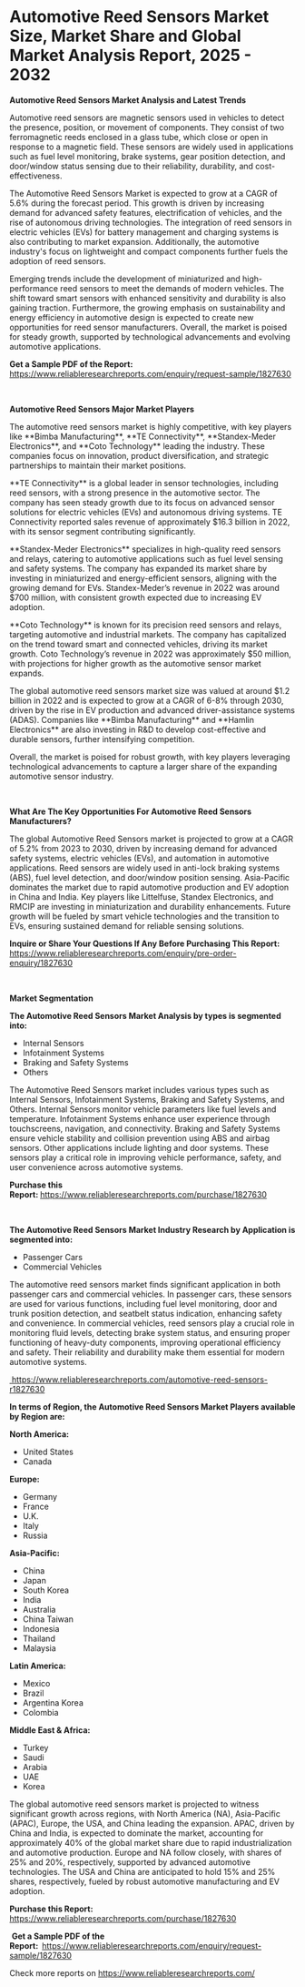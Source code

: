 <p><h1>Automotive Reed Sensors Market Size, Market Share and Global Market Analysis Report, 2025 - 2032</h1></p><p><strong>Automotive Reed Sensors Market Analysis and Latest Trends</strong></p>
<p><p>Automotive reed sensors are magnetic sensors used in vehicles to detect the presence, position, or movement of components. They consist of two ferromagnetic reeds enclosed in a glass tube, which close or open in response to a magnetic field. These sensors are widely used in applications such as fuel level monitoring, brake systems, gear position detection, and door/window status sensing due to their reliability, durability, and cost-effectiveness.</p><p>The Automotive Reed Sensors Market is expected to grow at a CAGR of 5.6% during the forecast period. This growth is driven by increasing demand for advanced safety features, electrification of vehicles, and the rise of autonomous driving technologies. The integration of reed sensors in electric vehicles (EVs) for battery management and charging systems is also contributing to market expansion. Additionally, the automotive industry's focus on lightweight and compact components further fuels the adoption of reed sensors.</p><p>Emerging trends include the development of miniaturized and high-performance reed sensors to meet the demands of modern vehicles. The shift toward smart sensors with enhanced sensitivity and durability is also gaining traction. Furthermore, the growing emphasis on sustainability and energy efficiency in automotive design is expected to create new opportunities for reed sensor manufacturers. Overall, the market is poised for steady growth, supported by technological advancements and evolving automotive applications.</p></p>
<p><strong>Get a Sample PDF of the Report:&nbsp;</strong> <a href="https://www.reliableresearchreports.com/enquiry/request-sample/1827630?utm_campaign=38&utm_medium=2&utm_source=Github&utm_content=ia&utm_term=24012025&utm_id=automotive-reed-sensors">https://www.reliableresearchreports.com/enquiry/request-sample/1827630</a></p>
<p>&nbsp;</p>
<p><strong>Automotive Reed Sensors Major Market Players</strong></p>
<p><p>The automotive reed sensors market is highly competitive, with key players like **Bimba Manufacturing**, **TE Connectivity**, **Standex-Meder Electronics**, and **Coto Technology** leading the industry. These companies focus on innovation, product diversification, and strategic partnerships to maintain their market positions.</p><p>**TE Connectivity** is a global leader in sensor technologies, including reed sensors, with a strong presence in the automotive sector. The company has seen steady growth due to its focus on advanced sensor solutions for electric vehicles (EVs) and autonomous driving systems. TE Connectivity reported sales revenue of approximately $16.3 billion in 2022, with its sensor segment contributing significantly.</p><p>**Standex-Meder Electronics** specializes in high-quality reed sensors and relays, catering to automotive applications such as fuel level sensing and safety systems. The company has expanded its market share by investing in miniaturized and energy-efficient sensors, aligning with the growing demand for EVs. Standex-Meder’s revenue in 2022 was around $700 million, with consistent growth expected due to increasing EV adoption.</p><p>**Coto Technology** is known for its precision reed sensors and relays, targeting automotive and industrial markets. The company has capitalized on the trend toward smart and connected vehicles, driving its market growth. Coto Technology’s revenue in 2022 was approximately $50 million, with projections for higher growth as the automotive sensor market expands.</p><p>The global automotive reed sensors market size was valued at around $1.2 billion in 2022 and is expected to grow at a CAGR of 6-8% through 2030, driven by the rise in EV production and advanced driver-assistance systems (ADAS). Companies like **Bimba Manufacturing** and **Hamlin Electronics** are also investing in R&D to develop cost-effective and durable sensors, further intensifying competition.</p><p>Overall, the market is poised for robust growth, with key players leveraging technological advancements to capture a larger share of the expanding automotive sensor industry.</p></p>
<p>&nbsp;</p>
<p><strong>What Are The Key Opportunities For Automotive Reed Sensors Manufacturers?</strong></p>
<p><p>The global Automotive Reed Sensors market is projected to grow at a CAGR of 5.2% from 2023 to 2030, driven by increasing demand for advanced safety systems, electric vehicles (EVs), and automation in automotive applications. Reed sensors are widely used in anti-lock braking systems (ABS), fuel level detection, and door/window position sensing. Asia-Pacific dominates the market due to rapid automotive production and EV adoption in China and India. Key players like Littelfuse, Standex Electronics, and RMCIP are investing in miniaturization and durability enhancements. Future growth will be fueled by smart vehicle technologies and the transition to EVs, ensuring sustained demand for reliable sensing solutions.</p></p>
<p><strong>Inquire or Share Your Questions If Any Before Purchasing This Report:</strong> <a href="https://www.reliableresearchreports.com/enquiry/pre-order-enquiry/1827630?utm_campaign=38&utm_medium=2&utm_source=Github&utm_content=ia&utm_term=24012025&utm_id=automotive-reed-sensors">https://www.reliableresearchreports.com/enquiry/pre-order-enquiry/1827630</a></p>
<p>&nbsp;</p>
<p><strong>Market Segmentation</strong></p>
<p><strong>The Automotive Reed Sensors Market Analysis by types is segmented into:</strong></p>
<p><ul><li>Internal Sensors</li><li>Infotainment Systems</li><li>Braking and Safety Systems</li><li>Others</li></ul></p>
<p><p>The Automotive Reed Sensors market includes various types such as Internal Sensors, Infotainment Systems, Braking and Safety Systems, and Others. Internal Sensors monitor vehicle parameters like fuel levels and temperature. Infotainment Systems enhance user experience through touchscreens, navigation, and connectivity. Braking and Safety Systems ensure vehicle stability and collision prevention using ABS and airbag sensors. Other applications include lighting and door systems. These sensors play a critical role in improving vehicle performance, safety, and user convenience across automotive systems.</p></p>
<p><strong>Purchase this Report:&nbsp;</strong><a href="https://www.reliableresearchreports.com/purchase/1827630?utm_campaign=38&utm_medium=2&utm_source=Github&utm_content=ia&utm_term=24012025&utm_id=automotive-reed-sensors">https://www.reliableresearchreports.com/purchase/1827630</a></p>
<p>&nbsp;</p>
<p><strong>The Automotive Reed Sensors Market Industry Research by Application is segmented into:</strong></p>
<p><ul><li>Passenger Cars</li><li>Commercial Vehicles</li></ul></p>
<p><p>The automotive reed sensors market finds significant application in both passenger cars and commercial vehicles. In passenger cars, these sensors are used for various functions, including fuel level monitoring, door and trunk position detection, and seatbelt status indication, enhancing safety and convenience. In commercial vehicles, reed sensors play a crucial role in monitoring fluid levels, detecting brake system status, and ensuring proper functioning of heavy-duty components, improving operational efficiency and safety. Their reliability and durability make them essential for modern automotive systems.</p></p>
<p><a href="https://www.reliableresearchreports.com/automotive-reed-sensors-r1827630?utm_campaign=38&utm_medium=2&utm_source=Github&utm_content=ia&utm_term=24012025&utm_id=automotive-reed-sensors">&nbsp;https://www.reliableresearchreports.com/automotive-reed-sensors-r1827630</a></p>
<p><strong>In terms of Region, the Automotive Reed Sensors Market Players available by Region are:</strong></p>
<p>
    <p> <strong> North America: </strong>
        <ul>
            <li>United States</li>
            <li>Canada</li>
        </ul>
        </p> 
    <p> <strong> Europe: </strong>
        <ul>
            <li>Germany</li>
            <li>France</li>
            <li>U.K.</li>
            <li>Italy</li>
            <li>Russia</li>
        </ul>
        </p> 
    <p> <strong> Asia-Pacific: </strong>
        <ul>
            <li>China</li>
            <li>Japan</li>
            <li>South Korea</li>
            <li>India</li>
            <li>Australia</li>
            <li>China Taiwan</li>
            <li>Indonesia</li>
            <li>Thailand</li>
            <li>Malaysia</li>
        </ul>
        </p> 
    <p> <strong> Latin America: </strong>
        <ul>
            <li>Mexico</li>
            <li>Brazil</li>
            <li>Argentina Korea</li>
            <li>Colombia</li>
        </ul>
        </p> 
    <p> <strong> Middle East & Africa: </strong>
        <ul>
            <li>Turkey</li>
            <li>Saudi</li>
            <li>Arabia</li>
            <li>UAE</li>
            <li>Korea</li>
        </ul>
    </p>
    </p>
<p><p>The global automotive reed sensors market is projected to witness significant growth across regions, with North America (NA), Asia-Pacific (APAC), Europe, the USA, and China leading the expansion. APAC, driven by China and India, is expected to dominate the market, accounting for approximately 40% of the global market share due to rapid industrialization and automotive production. Europe and NA follow closely, with shares of 25% and 20%, respectively, supported by advanced automotive technologies. The USA and China are anticipated to hold 15% and 25% shares, respectively, fueled by robust automotive manufacturing and EV adoption.</p></p>
<p><strong>Purchase this Report: </strong><a href="https://www.reliableresearchreports.com/purchase/1827630?utm_campaign=38&utm_medium=2&utm_source=Github&utm_content=ia&utm_term=24012025&utm_id=automotive-reed-sensors">https://www.reliableresearchreports.com/purchase/1827630</a></p>
<p>&nbsp;<strong>Get a Sample PDF of the Report:&nbsp;&nbsp;</strong><a href="https://www.reliableresearchreports.com/enquiry/request-sample/1827630?utm_campaign=38&utm_medium=2&utm_source=Github&utm_content=ia&utm_term=24012025&utm_id=automotive-reed-sensors">https://www.reliableresearchreports.com/enquiry/request-sample/1827630</a></p>
<p><strong></strong></p>
<p>Check more reports on <a href="https://www.reliableresearchreports.com/?utm_campaign=38&utm_medium=2&utm_source=Github&utm_content=ia&utm_term=24012025&utm_id=automotive-reed-sensors">https://www.reliableresearchreports.com/</a></p>